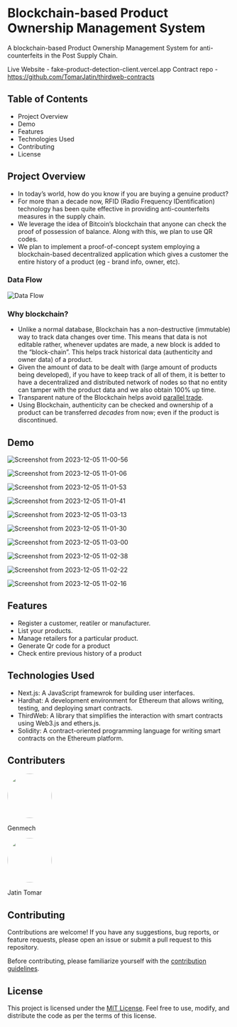 # Blockchain-based Product Ownership Management System

A blockchain-based Product Ownership Management System for anti-counterfeits in the Post Supply Chain.

Live Website - fake-product-detection-client.vercel.app
Contract repo - https://github.com/TomarJatin/thirdweb-contracts

## Table of Contents

- Project Overview
- Demo
- Features
- Technologies Used
- Contributing
- License


## Project Overview <a name="description"></a>
+ In today’s world, how do you know if you are buying a genuine product?
+ For more than a decade now, RFID (Radio Frequency IDentification) technology has been quite effective in providing anti-counterfeits measures in the supply chain.
+ We leverage the idea of Bitcoin’s blockchain that anyone can check the proof of possession of balance. Along with this, we plan to use QR codes.
+ We plan to implement a proof-of-concept system employing a blockchain-based decentralized application which gives a customer the entire history of a product (eg - brand info, owner, etc).

### Data Flow
![Data Flow](https://imgur.com/VGIPtDU.png)

### Why blockchain? <a name="why_blockchain"></a>
+ Unlike a normal database, Blockchain has a non-destructive (immutable) way to track data changes over time. This means that data is not editable rather, whenever updates are made, a new block is added to the “block-chain”. This helps track historical data (authenticity and owner data) of a product.
+ Given the amount of data to be dealt with (large amount of products being developed), if you have to keep track of all of them, it is better to have a decentralized and distributed network of nodes so that no entity can tamper with the product data and we also obtain 100% up time.
+ Transparent nature of the Blockchain helps avoid [parallel trade](https://en.wikipedia.org/wiki/Parallel_import).
+ Using Blockchain, authenticity can be checked and ownership of a product can be transferred _decades_ from now; even if the product is discontinued.

## Demo


![Screenshot from 2023-12-05 11-00-56](https://github.com/TomarJatin/fake-product-detection-client/assets/91650461/2f4fb134-96a9-426b-b257-419310e56c5a)
  
![Screenshot from 2023-12-05 11-01-06](https://github.com/TomarJatin/fake-product-detection-client/assets/91650461/9ae8ed1e-f404-4dd7-b61b-c225aac87f66)

![Screenshot from 2023-12-05 11-01-53](https://github.com/TomarJatin/fake-product-detection-client/assets/91650461/ca49511f-e655-4c10-a38f-38620e2fbf79)

![Screenshot from 2023-12-05 11-01-41](https://github.com/TomarJatin/fake-product-detection-client/assets/91650461/b0ed96b2-d3e1-479d-8bc5-24725afe8948)

![Screenshot from 2023-12-05 11-03-13](https://github.com/TomarJatin/fake-product-detection-client/assets/91650461/3549aad0-d41a-476f-925e-63b6687f650f)

![Screenshot from 2023-12-05 11-01-30](https://github.com/TomarJatin/fake-product-detection-client/assets/91650461/43ea996a-2167-439e-ac33-8cbe5038e82a)

![Screenshot from 2023-12-05 11-03-00](https://github.com/TomarJatin/fake-product-detection-client/assets/91650461/b8cb2942-d0f1-4f70-94cc-afa3af2511c6)

![Screenshot from 2023-12-05 11-02-38](https://github.com/TomarJatin/fake-product-detection-client/assets/91650461/98f37c9a-6116-4e56-8313-a7fd97b8fae6)

![Screenshot from 2023-12-05 11-02-22](https://github.com/TomarJatin/fake-product-detection-client/assets/91650461/f73555ff-af0f-477f-b560-d673c5d5cb3c)

![Screenshot from 2023-12-05 11-02-16](https://github.com/TomarJatin/fake-product-detection-client/assets/91650461/357aeb2a-395f-493e-833c-706fb9b19cba)







## Features

- Register a customer, reatiler or manufacturer.
- List your products.
- Manage retailers for a particular product.
- Generate Qr code for a product
- Check entire previous history of a product

## Technologies Used

- Next.js: A JavaScript framewrok for building user interfaces.
- Hardhat: A development environment for Ethereum that allows writing, testing, and deploying smart contracts.
- ThirdWeb: A library that simplifies the interaction with smart contracts using Web3.js and ethers.js.
- Solidity: A contract-oriented programming language for writing smart contracts on the Ethereum platform.

## Contributers
<div>
  <a href="https://github.com/GenMech">
    <img src="https://avatars.githubusercontent.com/u/85284840?v=4" style="border-radius: 80px; width: 100px; height: 100px;" />
  </a>
  <p>Genmech</p>
  <a href="https://github.com/TomarJatin">
    <img src="https://avatars.githubusercontent.com/u/91650461?v=4" style="border-radius: 80px; width: 100px; height: 100px;" />
  </a>
<p>Jatin Tomar</p>
</div>


## Contributing

Contributions are welcome! If you have any suggestions, bug reports, or feature requests, please open an issue or submit a pull request to this repository.

Before contributing, please familiarize yourself with the [contribution guidelines](CONTRIBUTING.md).

## License

This project is licensed under the [MIT License](LICENSE). Feel free to use, modify, and distribute the code as per the terms of this license.
